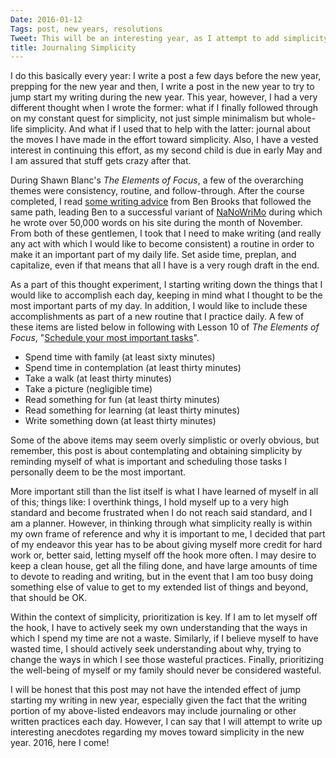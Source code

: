 ```yaml
---
Date: 2016-01-12
Tags: post, new years, resolutions
Tweet: This will be an interesting year, as I attempt to add simplicity to my life prior to an upcoming familial addition.
title: Journaling Simplicity
---
```


I do this basically every year: I write a post a few days before the new year, prepping for the new year and then, I write a post in the new year to try to jump start my writing during the new year. This year, however, I had a very different thought when I wrote the former: what if I finally followed through on my constant quest for simplicity, not just simple minimalism but whole-life simplicity. And what if I used that to help with the latter: journal about the moves I have made in the effort toward simplicity. Also, I have a vested interest in continuing this effort, as my second child is due in early May and I am assured that stuff gets crazy after that.

During Shawn Blanc's *The Elements of Focus*, a few of the overarching themes were consistency, routine, and follow-through. After the course completed, I read [some writing advice](https://brooksreview.net/2016/01/writing-advice/) from Ben Brooks that followed the same path, leading Ben to a successful variant of [NaNoWriMo](http://nanowrimo.org) during which he wrote over 50,000 words on his site during the month of November. From both of these gentlemen, I took that I need to make writing (and really any act with which I would like to become consistent) a routine in order to make it an important part of my daily life. Set aside time, preplan, and capitalize, even if that means that all I have is a very rough draft in the end.

As a part of this thought experiment, I starting writing down the things that I would like to accomplish each day, keeping in mind what I thought to be the most important parts of my day. In addition, I would like to include these accomplishments as part of a new routine that I practice daily. A few of these items are listed below in following with Lesson 10 of *The Elements of Focus*, "[Schedule your most important tasks](https://thefocuscourse.com/class/10-schedule-your-most-important-tasks.html)".

+ Spend time with family (at least sixty minutes)
+ Spend time in contemplation (at least thirty minutes)
+ Take a walk (at least thirty minutes)
+ Take a picture (negligible time)
+ Read something for fun (at least thirty minutes)
+ Read something for learning (at least thirty minutes)
+ Write something down (at least thirty minutes)

Some of the above items may seem overly simplistic or overly obvious, but remember, this post is about contemplating and obtaining simplicity by reminding myself of what is important and scheduling those tasks I personally deem to be the most important.

More important still than the list itself is what I have learned of myself in all of this; things like: I overthink things, I hold myself up to a very high standard and become frustrated when I do not reach said standard, and I am a planner. However, in thinking through what simplicity really is within my own frame of reference and why it is important to me, I decided that part of my endeavor this year has to be about giving myself more credit for hard work or, better said, letting myself off the hook more often. I may desire to keep a clean house, get all the filing done, and have large amounts of time to devote to reading and writing, but in the event that I am too busy doing something else of value to get to my extended list of things and beyond, that should be OK.

Within the context of simplicity, prioritization is key. If I am to let myself off the hook, I have to actively seek my own understanding that the ways in which I spend my time are not a waste. Similarly, if I believe myself to have wasted time, I should actively seek understanding about why, trying to change the ways in which I see those wasteful practices. Finally, prioritizing the well-being of myself or my family should never be considered wasteful.

I will be honest that this post may not have the intended effect of jump starting my writing in new year, especially given the fact that the writing portion of my above-listed endeavors may include journaling or other written practices each day. However, I can say that I will attempt to write up interesting anecdotes regarding my moves toward simplicity in the new year. 2016, here I come!

